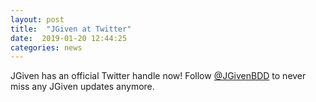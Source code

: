 ```yaml
---
layout: post
title:  "JGiven at Twitter"
date:  2019-01-20 12:44:25
categories: news
---
```


JGiven has an official Twitter handle now! Follow <a href="https://twitter.com/JGivenBDD">@JGivenBDD</a> to never miss any JGiven updates anymore.

[jgiven-gh]: https://github.com/TNG/JGiven
[jgiven]:    https://jgiven.org
